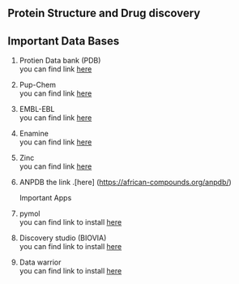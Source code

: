 ## Protein Structure and Drug discovery

## Important Data Bases 

1. Protien Data bank (PDB)  
    you can find link  [here](https://www.rcsb.org/)  
2. Pup-Chem   
   you can find link [here](https://pubchem.ncbi.nlm.nih.gov/)  
3. EMBL-EBL   
   you can find link [here](https://www.ebi.ac.uk/chembl/)  
4. Enamine  
   you can find link [here](https://enamine.net/)  
5.  Zinc  
   you can find link [here](https://zinc12.docking.org/)  

6. ANPDB
   the link .[here] (https://african-compounds.org/anpdb/)

   Important Apps 

1. pymol   
    	you can find link to install [here](https://www.pymol.org/#download)  
2. Discovery studio (BIOVIA)  
   you can find link to install [here](https://discover.3ds.com/discovery-studio-visualizer-download)   
3. Data warrior   
   you can find link to install [here](https://openmolecules.org/datawarrior/download.html)  
      
   

## 
